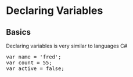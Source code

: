 # Declaring Variables
## Basics

Declaring variables is very similar to languages C#

<pre class="code javascript" >
var name = 'fred';
var count = 55;
var active = false;
</pre>